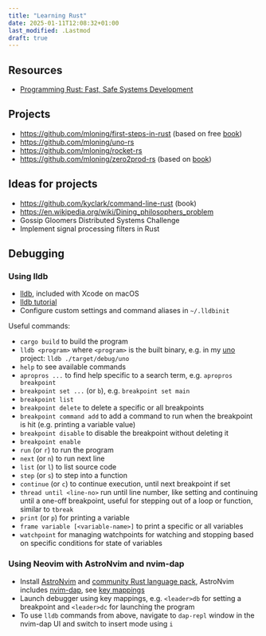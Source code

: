```yaml
---
title: "Learning Rust"
date: 2025-01-11T12:08:32+01:00
last_modified: .Lastmod
draft: true
---
```


## Resources

- [Programming Rust: Fast, Safe Systems Development](https://www.goodreads.com/book/show/25550614-programming-rust)

## Projects

- https://github.com/mloning/first-steps-in-rust (based on free [book](https://doc.rust-lang.org/book/))
- https://github.com/mloning/uno-rs
- https://github.com/mloning/rocket-rs
- https://github.com/mloning/zero2prod-rs (based on [book](https://www.zero2prod.com))

## Ideas for projects

- https://github.com/kyclark/command-line-rust (book)
- https://en.wikipedia.org/wiki/Dining_philosophers_problem
- Gossip Gloomers Distributed Systems Challenge
- Implement signal processing filters in Rust

## Debugging

### Using lldb

- [lldb], included with Xcode on macOS
- [lldb tutorial]
- Configure custom settings and command aliases in `~/.lldbinit`

[lldb]: https://lldb.llvm.org/index.html
[lldb tutorial]: https://lldb.llvm.org/use/tutorial.html

Useful commands:

- `cargo build` to build the program
- `lldb <program>` where `<program>` is the built binary, e.g. in my [uno] project: `lldb ./target/debug/uno`
- `help` to see available commands
- `apropros ...` to find help specific to a search term, e.g. `apropros breakpoint`
- `breakpoint set ...` (or `b`), e.g. `breakpoint set main`
- `breakpoint list`
- `breakpoint delete` to delete a specific or all breakpoints
- `breakpoint command add` to add a command to run when the breakpoint is hit (e.g. printing a variable value)
- `breakpoint disable` to disable the breakpoint without deleting it
- `breakpoint enable`
- `run` (or `r`) to run the program
- `next` (or `n`) to run next line
- `list` (or `l`) to list source code
- `step` (or `s`) to step into a function
- `continue` (or `c`) to continue execution, until next breakpoint if set
- `thread until <line-no>` run until line number, like setting and continuing until a one-off breakpoint, useful for stepping out of a loop or function, similar to `tbreak`
- `print` (or `p`) for printing a variable
- `frame variable [<variable-name>]` to print a specific or all variables
- `watchpoint` for managing watchpoints for watching and stopping based on specific conditions for state of variables

[uno]: https://github.com/mloning/uno-rs

### Using Neovim with AstroNvim and nvim-dap

- Install [AstroNvim] and [community Rust language pack], AstroNvim includes [nvim-dap], see [key mappings](https://docs.astronvim.com/mappings/#debugger-mappings)
- Launch debugger using key mappings, e.g. `<leader>db` for setting a breakpoint and `<leader>dc` for launching the program
- To use `lldb` commands from above, navigate to `dap-repl` window in the nvim-dap UI and switch to insert mode using `i`

[AstroNvim]: https://astronvim.com/
[community Rust language pack]: https://github.com/AstroNvim/astrocommunity/tree/main/lua/astrocommunity/pack/rust
[nvim-dap]: https://github.com/mfussenegger/nvim-dap
